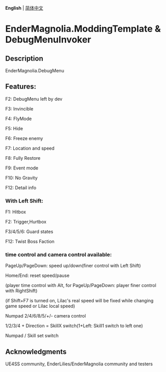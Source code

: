 **English** | [简体中文](README_CN.md)
# EnderMagnolia.ModdingTemplate & DebugMenuInvoker

## Description
EnderMagnolia.DebugMenu

## Features:

F2: DebugMenu left by dev

F3: Invincible

F4: FlyMode

F5: Hide

F6: Freeze enemy

F7: Location and speed

F8: Fully Restore

F9: Event mode

F10: No Gravity

F12: Detail info

### With Left Shift:

F1: Hitbox

F2: Trigger,Hurtbox

F3/4/5/6: Guard states

F12: Twist Boss Faction

### time control and camera control available:

PageUp/PageDown: speed up/down(finer control with Left Shift)

Home/End: reset speed/pause

(player time control with Alt, for PageUp/PageDown: player finer control with RightShift)

(if Shift+F7 is turned on, Lilac's real speed will be fixed while changing game speed or Lilac local speed)

Numpad 2/4/6/8/5/+/- camera control

1/2/3/4 + Direction = SkillX switch(1+Left: Skill1 switch to left one)

Numpad / Skill set switch

## Acknowledgments
UE4SS community, EnderLilies/EnderMagnolia community and testers